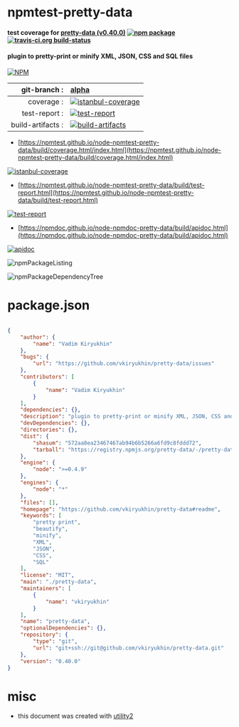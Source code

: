 # npmtest-pretty-data

#### test coverage for  [pretty-data (v0.40.0)](https://github.com/vkiryukhin/pretty-data#readme)  [![npm package](https://img.shields.io/npm/v/npmtest-pretty-data.svg?style=flat-square)](https://www.npmjs.org/package/npmtest-pretty-data) [![travis-ci.org build-status](https://api.travis-ci.org/npmtest/node-npmtest-pretty-data.svg)](https://travis-ci.org/npmtest/node-npmtest-pretty-data)

#### plugin to pretty-print or minify XML, JSON, CSS and SQL files

[![NPM](https://nodei.co/npm/pretty-data.png?downloads=true&downloadRank=true&stars=true)](https://www.npmjs.com/package/pretty-data)

| git-branch : | [alpha](https://github.com/npmtest/node-npmtest-pretty-data/tree/alpha)|
|--:|:--|
| coverage : | [![istanbul-coverage](https://npmtest.github.io/node-npmtest-pretty-data/build/coverage.badge.svg)](https://npmtest.github.io/node-npmtest-pretty-data/build/coverage.html/index.html)|
| test-report : | [![test-report](https://npmtest.github.io/node-npmtest-pretty-data/build/test-report.badge.svg)](https://npmtest.github.io/node-npmtest-pretty-data/build/test-report.html)|
| build-artifacts : | [![build-artifacts](https://npmtest.github.io/node-npmtest-pretty-data/glyphicons_144_folder_open.png)](https://github.com/npmtest/node-npmtest-pretty-data/tree/gh-pages/build)|

- [https://npmtest.github.io/node-npmtest-pretty-data/build/coverage.html/index.html](https://npmtest.github.io/node-npmtest-pretty-data/build/coverage.html/index.html)

[![istanbul-coverage](https://npmtest.github.io/node-npmtest-pretty-data/build/screenCapture.buildCi.browser.%252Ftmp%252Fbuild%252Fcoverage.lib.html.png)](https://npmtest.github.io/node-npmtest-pretty-data/build/coverage.html/index.html)

- [https://npmtest.github.io/node-npmtest-pretty-data/build/test-report.html](https://npmtest.github.io/node-npmtest-pretty-data/build/test-report.html)

[![test-report](https://npmtest.github.io/node-npmtest-pretty-data/build/screenCapture.buildCi.browser.%252Ftmp%252Fbuild%252Ftest-report.html.png)](https://npmtest.github.io/node-npmtest-pretty-data/build/test-report.html)

- [https://npmdoc.github.io/node-npmdoc-pretty-data/build/apidoc.html](https://npmdoc.github.io/node-npmdoc-pretty-data/build/apidoc.html)

[![apidoc](https://npmdoc.github.io/node-npmdoc-pretty-data/build/screenCapture.buildCi.browser.%252Ftmp%252Fbuild%252Fapidoc.html.png)](https://npmdoc.github.io/node-npmdoc-pretty-data/build/apidoc.html)

![npmPackageListing](https://npmtest.github.io/node-npmtest-pretty-data/build/screenCapture.npmPackageListing.svg)

![npmPackageDependencyTree](https://npmtest.github.io/node-npmtest-pretty-data/build/screenCapture.npmPackageDependencyTree.svg)



# package.json

```json

{
    "author": {
        "name": "Vadim Kiryukhin"
    },
    "bugs": {
        "url": "https://github.com/vkiryukhin/pretty-data/issues"
    },
    "contributors": [
        {
            "name": "Vadim Kiryukhin"
        }
    ],
    "dependencies": {},
    "description": "plugin to pretty-print or minify XML, JSON, CSS and SQL files",
    "devDependencies": {},
    "directories": {},
    "dist": {
        "shasum": "572aa8ea23467467ab94b6b5266a6fd9c8fddd72",
        "tarball": "https://registry.npmjs.org/pretty-data/-/pretty-data-0.40.0.tgz"
    },
    "engine": {
        "node": ">=0.4.9"
    },
    "engines": {
        "node": "*"
    },
    "files": [],
    "homepage": "https://github.com/vkiryukhin/pretty-data#readme",
    "keywords": [
        "pretty print",
        "beautify",
        "minify",
        "XML",
        "JSON",
        "CSS",
        "SQL"
    ],
    "license": "MIT",
    "main": "./pretty-data",
    "maintainers": [
        {
            "name": "vkiryukhin"
        }
    ],
    "name": "pretty-data",
    "optionalDependencies": {},
    "repository": {
        "type": "git",
        "url": "git+ssh://git@github.com/vkiryukhin/pretty-data.git"
    },
    "version": "0.40.0"
}
```



# misc
- this document was created with [utility2](https://github.com/kaizhu256/node-utility2)
